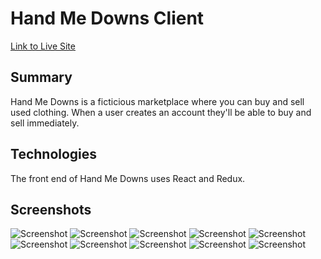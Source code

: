 # Hand Me Downs Client

[Link to Live Site](https://handmedowns-client.herokuapp.com/)

## Summary

Hand Me Downs is a ficticious marketplace where you can buy and sell used clothing. When a user creates an account they'll be able to buy and sell immediately.

## Technologies

The front end of Hand Me Downs uses React and Redux.

## Screenshots

![Screenshot](https://i.ibb.co/GnYgfWK/Screenshot-7.png)
![Screenshot](https://i.ibb.co/GkNLz1M/Screenshot-6.png)
![Screenshot](https://i.ibb.co/DLvbJzf/Screenshot-5.png)
![Screenshot](https://i.ibb.co/YWNMWwL/Screenshot-4.png)
![Screenshot](https://i.ibb.co/F47ydXD/Screenshot-3.png)
![Screenshot](https://i.ibb.co/MSq8w5P/Screenshot-2.png)
![Screenshot](https://i.ibb.co/f1TwBXG/Screenshot-1.png)
![Screenshot](https://i.ibb.co/cNKtDMq/Screenshot-10.png)
![Screenshot](https://i.ibb.co/rM3L1bL/Screenshot-9.png)
![Screenshot](https://i.ibb.co/qdXVfWv/Screenshot-8.png)
